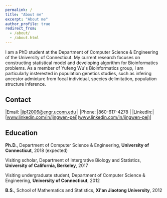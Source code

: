 ```yaml
---
permalink: /
title: "About me"
excerpt: "About me"
author_profile: true
redirect_from: 
  - /about/
  - /about.html
---
```


I am a PhD student at the Department of Computer Science & Engineering of the University of Connecticut. My current research focuses on constructing statistical model and developing algorithm for Bioinformatics problems. As a member of Yufeng Wu's Bioinformatics group, I am particularly insterested in population genetics studies, such as infering ancestor admixture from focal individual, species delimitation, population structure inference.

Contact
------

|Email:   |jip12006@engr.uconn.edu        |
|Phone:   |860-617-4278                   |
|LinkedIn:|[www.linkedin.com/in/jingwen-pei](www.linkedin.com/in/jingwen-pei)|

Education
------

**Ph.D.**, Department of Computer Science & Engineering, **University of Connecticut**, 2018 (expected)

Visiting scholar, Department of Intergrative Biology and Statistics, **University of California, Berkeley**, 2017

Visiting undergraduate student, Department of Computer Science & Engineering, **University of Connecticut**, 2012

**B.S.**, School of Mathematics and Statistics, **Xi'an Jiaotong University**, 2012

